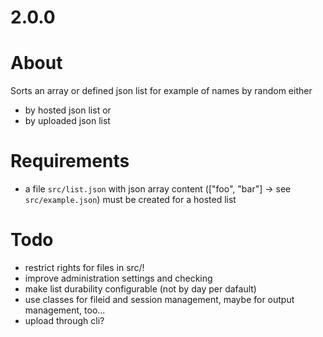 # 2.0.0

# About
Sorts an array or defined json list for example of names by random either
* by hosted json list or
* by uploaded json list

# Requirements
* a file `src/list.json` with json array content (["foo", "bar"] -> see `src/example.json`) must be created for a hosted list

# Todo
* restrict rights for files in src/!
* improve administration settings and checking
* make list durability configurable (not by day per dafault)
* use classes for fileid and session management, maybe for output management, too...
* upload through cli?